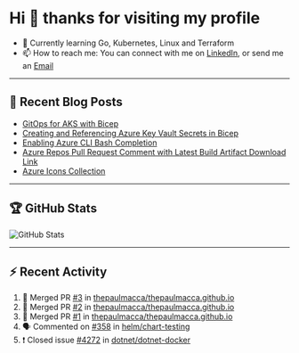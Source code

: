 # Hi 👋 thanks for visiting my profile

- 🌱 Currently learning Go, Kubernetes, Linux and Terraform
- 📫 How to reach me: You can connect with me on [LinkedIn](https://www.linkedin.com/in/thepaulmacca/), or send me an [Email](mailto:pm@thepaulmacca.com)

---

## :blue_book: Recent Blog Posts
<!-- BLOG-POST-LIST:START -->
- [GitOps for AKS with Bicep](https://blog.thepaulmacca.com/gitops-for-aks-with-bicep/)
- [Creating and Referencing Azure Key Vault Secrets in Bicep](https://blog.thepaulmacca.com/creating-and-referencing-azure-key-vault-secrets-in-bicep/)
- [Enabling Azure CLI Bash Completion](https://blog.thepaulmacca.com/enabling-azure-cli-bash-completion/)
- [Azure Repos Pull Request Comment with Latest Build Artifact Download Link](https://blog.thepaulmacca.com/azure-repos-pull-request-comment-with-latest-build-artifact-download-link/)
- [Azure Icons Collection](https://blog.thepaulmacca.com/azure-icons-collection/)
<!-- BLOG-POST-LIST:END -->

---

## :trophy: GitHub Stats

![GitHub Stats](https://github-readme-stats.vercel.app/api?username=thepaulmacca&count_private=true&show_icons=true&theme=dark)

---

## :zap: Recent Activity

<!--START_SECTION:activity-->
1. 🎉 Merged PR [#3](https://github.com/thepaulmacca/thepaulmacca.github.io/pull/3) in [thepaulmacca/thepaulmacca.github.io](https://github.com/thepaulmacca/thepaulmacca.github.io)
2. 🎉 Merged PR [#2](https://github.com/thepaulmacca/thepaulmacca.github.io/pull/2) in [thepaulmacca/thepaulmacca.github.io](https://github.com/thepaulmacca/thepaulmacca.github.io)
3. 🎉 Merged PR [#1](https://github.com/thepaulmacca/thepaulmacca.github.io/pull/1) in [thepaulmacca/thepaulmacca.github.io](https://github.com/thepaulmacca/thepaulmacca.github.io)
4. 🗣 Commented on [#358](https://github.com/helm/chart-testing/issues/358) in [helm/chart-testing](https://github.com/helm/chart-testing)
5. ❗️ Closed issue [#4272](https://github.com/dotnet/dotnet-docker/issues/4272) in [dotnet/dotnet-docker](https://github.com/dotnet/dotnet-docker)
<!--END_SECTION:activity-->
